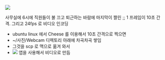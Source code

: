 
![](http://youtu.be/lHzp7nryulw)

사무실에 6시에 직원들이 불 끄고 퇴근하는 바람에 마지막이 짤린 ;;
1 프레임이 10초 간격. 그리고 24fps 로 비디오 인코딩

* ubuntu linux 에서 Cheese 를 이용해서 10초 간격으로 찍으면
* ~/사진/Webcam 디렉토리 아래에 차곡차곡 쌓임
* 그것을 scp 로 맥으로 옮겨 와서
* ![](http://zeitraffer.veronicasoft.com/) 앱을 사용해서 비디오로 만듬

&nbsp;
